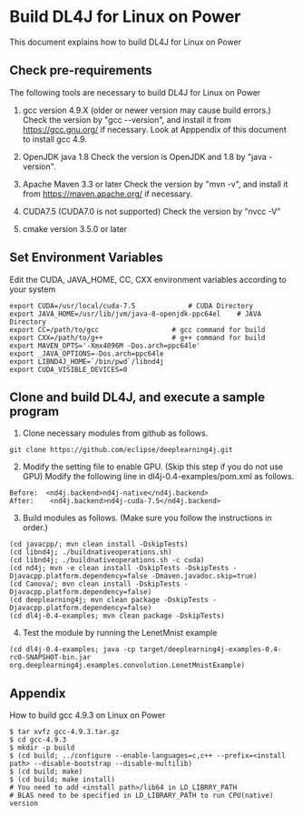 # Build DL4J for Linux on Power

This document explains how to build DL4J for Linux on Power

## Check pre-requirements

The following tools are necessary to build DL4J for Linux on Power

1. gcc version 4.9.X (older or newer version may cause build errors.)
   Check the version by "gcc --version", and install it from https://gcc.gnu.org/ if necessary.
   Look at Apppendix of this document to install gcc 4.9.

2. OpenJDK java 1.8
   Check the version is OpenJDK and 1.8 by "java -version".

3. Apache Maven 3.3 or later
   Check the version by "mvn -v", and install it from https://maven.apache.org/ if necessary.

4. CUDA7.5 (CUDA7.0 is not supported)
   Check the version by "nvcc -V"

5. cmake version 3.5.0 or later

## Set Environment Variables

Edit the CUDA, JAVA_HOME, CC, CXX environment variables according to your system

```
export CUDA=/usr/local/cuda-7.5				# CUDA Directory
export JAVA_HOME=/usr/lib/jvm/java-8-openjdk-ppc64el	# JAVA Directory
export CC=/path/to/gcc					# gcc command for build
export CXX=/path/to/g++					# g++ command for build
export MAVEN_OPTS='-Xmx4096M -Dos.arch=ppc64le'
export _JAVA_OPTIONS=-Dos.arch=ppc64le
export LIBND4J_HOME=`/bin/pwd`/libnd4j
export CUDA_VISIBLE_DEVICES=0
```

## Clone and build DL4J, and execute a sample program

1. Clone necessary modules from github as follows.
```
git clone https://github.com/eclipse/deeplearning4j.git
```

2. Modify the setting file to enable GPU. (Skip this step if you do not use GPU)
Modify the following line in dl4j-0.4-examples/pom.xml as follows.
```
Before:  <nd4j.backend>nd4j-native</nd4j.backend>
After:    <nd4j.backend>nd4j-cuda-7.5</nd4j.backend>
```

3. Build modules as follows. (Make sure you follow the instructions in order.)
```
(cd javacpp/; mvn clean install -DskipTests)
(cd libnd4j; ./buildnativeoperations.sh)
(cd libnd4j; ./buildnativeoperations.sh -c cuda)
(cd nd4j; mvn -e clean install -DskipTests -DskipTests -Djavacpp.platform.dependency=false -Dmaven.javadoc.skip=true)
(cd Canova/; mvn clean install -DskipTests -Djavacpp.platform.dependency=false)
(cd deeplearning4j; mvn clean package -DskipTests -Djavacpp.platform.dependency=false)
(cd dl4j-0.4-examples; mvn clean package -DskipTests)
```

4. Test the module by running the LenetMnist example
```
(cd dl4j-0.4-examples; java -cp target/deeplearning4j-examples-0.4-rc0-SNAPSHOT-bin.jar org.deeplearning4j.examples.convolution.LenetMnistExample)
```

## Appendix

How to build gcc 4.9.3 on Linux on Power

```
$ tar xvfz gcc-4.9.3.tar.gz
$ cd gcc-4.9.3
$ mkdir -p build
$ (cd build; ../configure --enable-languages=c,c++ --prefix=<install path> --disable-bootstrap --disable-multilib)
$ (cd build; make)
$ (cd build; make install)
# You need to add <install path>/lib64 in LD_LIBRRY_PATH
# BLAS need to be specified in LD_LIBRARY_PATH to run CPU(native) version
```
